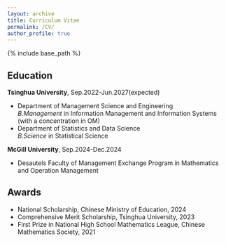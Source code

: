 ```yaml
---
layout: archive
title: Curriculum Vitae
permalink: /CV/
author_profile: true
---
```


{% include base_path %}

## Education

**Tsinghua University**, Sep.2022-Jun.2027(expected) <br/>
- Department of Management Science and Engineering <br/>
*B.Management* in Information Management and Information Systems (with a concentration in OM) <br/>
- Department of Statistics and Data Science <br/>
*B.Science* in Statistical Science

**McGill University**, Sep.2024-Dec.2024 <br/>
- Desautels Faculty of Management
Exchange Program in Mathematics and Operation Management <br/>

## Awards 
- National Scholarship, Chinese Ministry of Education, 2024 <br/>
- Comprehensive Merit Scholarship, Tsinghua University, 2023 <br/>
- First Prize in National High School Mathematics League, Chinese Mathematics Society, 2021 <br/>
